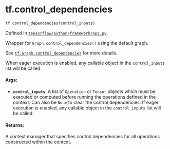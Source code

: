 <div itemscope itemtype="http://developers.google.com/ReferenceObject">
<meta itemprop="name" content="tf.control_dependencies" />
<meta itemprop="path" content="Stable" />
</div>

# tf.control_dependencies

``` python
tf.control_dependencies(control_inputs)
```



Defined in [`tensorflow/python/framework/ops.py`](/code/stable/tensorflow/python/framework/ops.py).

Wrapper for `Graph.control_dependencies()` using the default graph.

See <a href="../tf/Graph.md#control_dependencies"><code>tf.Graph.control_dependencies</code></a>
for more details.

When eager execution is enabled, any callable object in the `control_inputs`
list will be called.

#### Args:

* <b>`control_inputs`</b>: A list of `Operation` or `Tensor` objects which must be
    executed or computed before running the operations defined in the context.
    Can also be `None` to clear the control dependencies. If eager execution
    is enabled, any callable object in the `control_inputs` list will be
    called.


#### Returns:

A context manager that specifies control dependencies for all
operations constructed within the context.